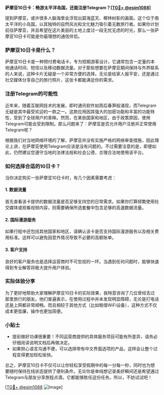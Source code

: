 **萨摩亚10日卡：畅游太平洋岛国，还能注册Telegram？[[TG💪+ @esim1088](https://t.me/s/esim1088)]**

提到萨摩亚，或许很多人脑海里会浮现出碧海蓝天、椰林树影的画面。这个位于南太平洋的小岛国，以其独特的自然风光和文化魅力吸引着无数旅行者。如果你计划前往萨摩亚，并且希望在这片美丽的土地上度过一段无忧无虑的时光，那么一张萨摩亚10日卡可能是你最理想的通信伴侣。

### 萨摩亚10日卡是什么？

萨摩亚10日卡是一种预付费电话卡，专为短期游客设计。它通常包含一定量的本地通话时间、短信以及移动数据流量。对于那些想要在萨摩亚期间保持与外界联系的人来说，这种卡片无疑是一个非常方便的选择。无论是给家人报平安，还是通过社交媒体分享自己的旅行照片，这张卡都能满足你的需求。

### 注册Telegram的可能性

近年来，随着互联网技术的发展，即时通讯软件如雨后春笋般涌现，而Telegram无疑是其中最受欢迎的一款之一。这款应用因其强大的加密功能和丰富的功能特性，受到了全球用户的青睐。然而，在某些国家和地区，由于政策原因，使用Telegram可能会受到限制。那么问题来了：萨摩亚是否允许用户注册并正常使用Telegram呢？

根据我们对当地网络环境的了解，萨摩亚并没有实施严格的网络审查措施，因此理论上讲，在萨摩亚使用Telegram应该是没有问题的。不过需要注意的是，即便如此，仍然建议您遵守当地的法律法规和社会公德，合理合法地使用该平台。

### 如何选择合适的10日卡？

当你决定购买一张萨摩亚10日卡时，有几个因素需要考虑：

#### 1. 数据流量
首先查看该卡提供的数据流量是否足够支持您的日常需求。如果你打算频繁使用社交媒体或观看视频内容，则需要确保所选套餐中包含足够的高速数据流量。

#### 2. 国际漫游服务
如果行程中还包括其他国家和地区，请确认该卡是否支持国际漫游服务以及相关费用标准。这样可以避免因意外情况导致不必要的高额账单。

#### 3. 客户支持
良好的客户服务也是选择运营商时不可忽视的一环。当遇到任何问题时，能够快速得到专业解答将极大提升用户体验。

### 实际体验分享

为了更好地帮助大家理解萨摩亚10日卡的实际效果，我特意咨询了几位曾经去过那里旅行的朋友。他们普遍表示，在使用过程中并未发现明显障碍，无论是打电话还是上网都非常顺畅。而且相较于其他方式（比如租借WiFi设备），这种方式不仅成本更低廉，操作也更加简便。

### 小贴士

- 提前做好功课很重要！不同运营商提供的具体服务项目可能有所差异，请务必仔细阅读说明文档后再做决定。
- 如果担心语言沟通不便，可以选择带有中文界面选项的产品，这样会让整个过程变得更加轻松愉快。

总之，萨摩亚10日卡不仅可以让你轻松享受假期中的每一分每一秒，同时也为想要随时保持在线状态提供了便利条件。无论你是单纯想记录美好瞬间还是希望通过Telegram与朋友分享旅程点滴，它都能够胜任这份任务。所以，不妨试试吧！

[[TG💪+ @esim1088](https://t.me/s/esim1088) ![Image](https://i.postimg.cc/4NQfJmqS/Snipaste-2025-05-13-00-14-12.png)]